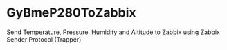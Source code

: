 # GyBmeP280ToZabbix
 Send Temperature, Pressure, Humidity and Altitude to Zabbix using Zabbix Sender Protocol (Trapper)
